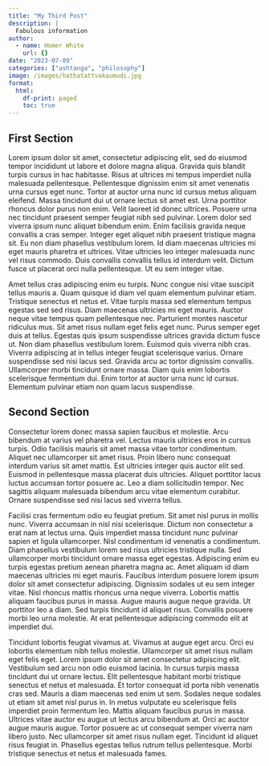 ```yaml
---
title: "My Third Post"
description: |
  Fabulous information
author:
  - name: Homer White
    url: {}
date: "2023-07-09"
categories: ["ashtanga", "philosophy"]
image: /images/hathatattvakaumudi.jpg
format: 
  html:
    df-print: paged
    toc: true
---
```


## First Section

Lorem ipsum dolor sit amet, consectetur adipiscing elit, sed do eiusmod tempor incididunt ut labore et dolore magna aliqua. Gravida quis blandit turpis cursus in hac habitasse. Risus at ultrices mi tempus imperdiet nulla malesuada pellentesque. Pellentesque dignissim enim sit amet venenatis urna cursus eget nunc. Tortor at auctor urna nunc id cursus metus aliquam eleifend. Massa tincidunt dui ut ornare lectus sit amet est. Urna porttitor rhoncus dolor purus non enim. Velit laoreet id donec ultrices. Posuere urna nec tincidunt praesent semper feugiat nibh sed pulvinar. Lorem dolor sed viverra ipsum nunc aliquet bibendum enim. Enim facilisis gravida neque convallis a cras semper. Integer eget aliquet nibh praesent tristique magna sit. Eu non diam phasellus vestibulum lorem. Id diam maecenas ultricies mi eget mauris pharetra et ultrices. Vitae ultricies leo integer malesuada nunc vel risus commodo. Duis convallis convallis tellus id interdum velit. Dictum fusce ut placerat orci nulla pellentesque. Ut eu sem integer vitae.

Amet tellus cras adipiscing enim eu turpis. Nunc congue nisi vitae suscipit tellus mauris a. Quam quisque id diam vel quam elementum pulvinar etiam. Tristique senectus et netus et. Vitae turpis massa sed elementum tempus egestas sed sed risus. Diam maecenas ultricies mi eget mauris. Auctor neque vitae tempus quam pellentesque nec. Parturient montes nascetur ridiculus mus. Sit amet risus nullam eget felis eget nunc. Purus semper eget duis at tellus. Egestas quis ipsum suspendisse ultrices gravida dictum fusce ut. Non diam phasellus vestibulum lorem. Euismod quis viverra nibh cras. Viverra adipiscing at in tellus integer feugiat scelerisque varius. Ornare suspendisse sed nisi lacus sed. Gravida arcu ac tortor dignissim convallis. Ullamcorper morbi tincidunt ornare massa. Diam quis enim lobortis scelerisque fermentum dui. Enim tortor at auctor urna nunc id cursus. Elementum pulvinar etiam non quam lacus suspendisse.

## Second Section

Consectetur lorem donec massa sapien faucibus et molestie. Arcu bibendum at varius vel pharetra vel. Lectus mauris ultrices eros in cursus turpis. Odio facilisis mauris sit amet massa vitae tortor condimentum. Aliquet nec ullamcorper sit amet risus. Proin libero nunc consequat interdum varius sit amet mattis. Est ultricies integer quis auctor elit sed. Euismod in pellentesque massa placerat duis ultricies. Aliquet porttitor lacus luctus accumsan tortor posuere ac. Leo a diam sollicitudin tempor. Nec sagittis aliquam malesuada bibendum arcu vitae elementum curabitur. Ornare suspendisse sed nisi lacus sed viverra tellus.

Facilisi cras fermentum odio eu feugiat pretium. Sit amet nisl purus in mollis nunc. Viverra accumsan in nisl nisi scelerisque. Dictum non consectetur a erat nam at lectus urna. Quis imperdiet massa tincidunt nunc pulvinar sapien et ligula ullamcorper. Nisl condimentum id venenatis a condimentum. Diam phasellus vestibulum lorem sed risus ultricies tristique nulla. Sed ullamcorper morbi tincidunt ornare massa eget egestas. Adipiscing enim eu turpis egestas pretium aenean pharetra magna ac. Amet aliquam id diam maecenas ultricies mi eget mauris. Faucibus interdum posuere lorem ipsum dolor sit amet consectetur adipiscing. Dignissim sodales ut eu sem integer vitae. Nisl rhoncus mattis rhoncus urna neque viverra. Lobortis mattis aliquam faucibus purus in massa. Augue mauris augue neque gravida. Ut porttitor leo a diam. Sed turpis tincidunt id aliquet risus. Convallis posuere morbi leo urna molestie. At erat pellentesque adipiscing commodo elit at imperdiet dui.

Tincidunt lobortis feugiat vivamus at. Vivamus at augue eget arcu. Orci eu lobortis elementum nibh tellus molestie. Ullamcorper sit amet risus nullam eget felis eget. Lorem ipsum dolor sit amet consectetur adipiscing elit. Vestibulum sed arcu non odio euismod lacinia. In cursus turpis massa tincidunt dui ut ornare lectus. Elit pellentesque habitant morbi tristique senectus et netus et malesuada. Et tortor consequat id porta nibh venenatis cras sed. Mauris a diam maecenas sed enim ut sem. Sodales neque sodales ut etiam sit amet nisl purus in. In metus vulputate eu scelerisque felis imperdiet proin fermentum leo. Mattis aliquam faucibus purus in massa. Ultrices vitae auctor eu augue ut lectus arcu bibendum at. Orci ac auctor augue mauris augue. Tortor posuere ac ut consequat semper viverra nam libero justo. Nec ullamcorper sit amet risus nullam eget. Tincidunt id aliquet risus feugiat in. Phasellus egestas tellus rutrum tellus pellentesque. Morbi tristique senectus et netus et malesuada fames.
